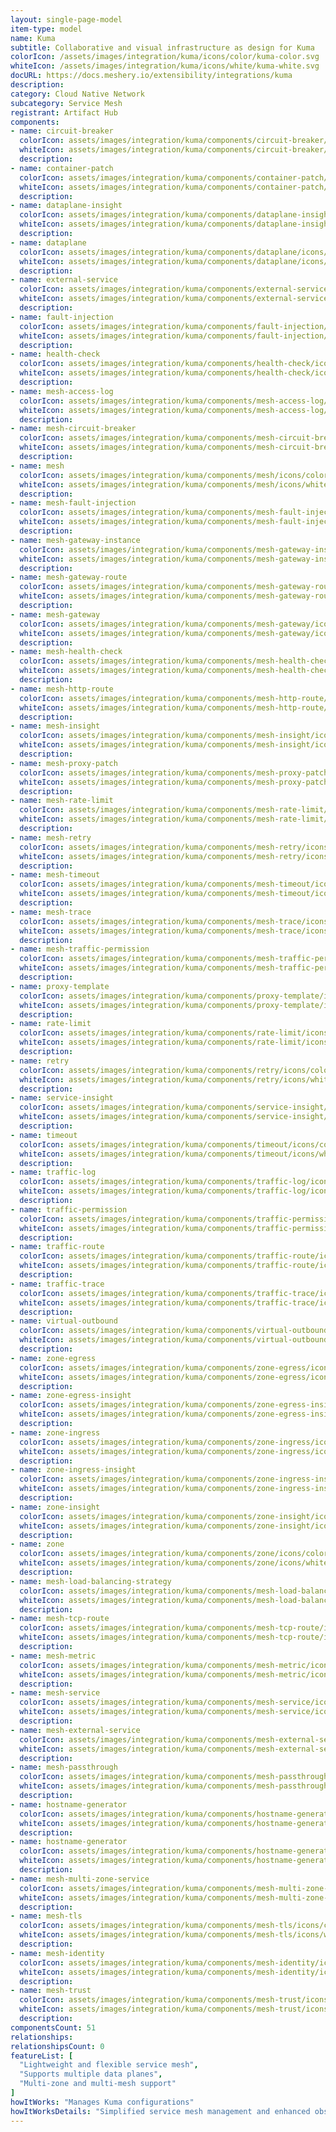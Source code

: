 ```yaml
---
layout: single-page-model
item-type: model
name: Kuma
subtitle: Collaborative and visual infrastructure as design for Kuma
colorIcon: /assets/images/integration/kuma/icons/color/kuma-color.svg
whiteIcon: /assets/images/integration/kuma/icons/white/kuma-white.svg
docURL: https://docs.meshery.io/extensibility/integrations/kuma
description: 
category: Cloud Native Network
subcategory: Service Mesh
registrant: Artifact Hub
components: 
- name: circuit-breaker
  colorIcon: assets/images/integration/kuma/components/circuit-breaker/icons/color/circuit-breaker-color.svg
  whiteIcon: assets/images/integration/kuma/components/circuit-breaker/icons/white/circuit-breaker-white.svg
  description: 
- name: container-patch
  colorIcon: assets/images/integration/kuma/components/container-patch/icons/color/container-patch-color.svg
  whiteIcon: assets/images/integration/kuma/components/container-patch/icons/white/container-patch-white.svg
  description: 
- name: dataplane-insight
  colorIcon: assets/images/integration/kuma/components/dataplane-insight/icons/color/dataplane-insight-color.svg
  whiteIcon: assets/images/integration/kuma/components/dataplane-insight/icons/white/dataplane-insight-white.svg
  description: 
- name: dataplane
  colorIcon: assets/images/integration/kuma/components/dataplane/icons/color/dataplane-color.svg
  whiteIcon: assets/images/integration/kuma/components/dataplane/icons/white/dataplane-white.svg
  description: 
- name: external-service
  colorIcon: assets/images/integration/kuma/components/external-service/icons/color/external-service-color.svg
  whiteIcon: assets/images/integration/kuma/components/external-service/icons/white/external-service-white.svg
  description: 
- name: fault-injection
  colorIcon: assets/images/integration/kuma/components/fault-injection/icons/color/fault-injection-color.svg
  whiteIcon: assets/images/integration/kuma/components/fault-injection/icons/white/fault-injection-white.svg
  description: 
- name: health-check
  colorIcon: assets/images/integration/kuma/components/health-check/icons/color/health-check-color.svg
  whiteIcon: assets/images/integration/kuma/components/health-check/icons/white/health-check-white.svg
  description: 
- name: mesh-access-log
  colorIcon: assets/images/integration/kuma/components/mesh-access-log/icons/color/mesh-access-log-color.svg
  whiteIcon: assets/images/integration/kuma/components/mesh-access-log/icons/white/mesh-access-log-white.svg
  description: 
- name: mesh-circuit-breaker
  colorIcon: assets/images/integration/kuma/components/mesh-circuit-breaker/icons/color/mesh-circuit-breaker-color.svg
  whiteIcon: assets/images/integration/kuma/components/mesh-circuit-breaker/icons/white/mesh-circuit-breaker-white.svg
  description: 
- name: mesh
  colorIcon: assets/images/integration/kuma/components/mesh/icons/color/mesh-color.svg
  whiteIcon: assets/images/integration/kuma/components/mesh/icons/white/mesh-white.svg
  description: 
- name: mesh-fault-injection
  colorIcon: assets/images/integration/kuma/components/mesh-fault-injection/icons/color/mesh-fault-injection-color.svg
  whiteIcon: assets/images/integration/kuma/components/mesh-fault-injection/icons/white/mesh-fault-injection-white.svg
  description: 
- name: mesh-gateway-instance
  colorIcon: assets/images/integration/kuma/components/mesh-gateway-instance/icons/color/mesh-gateway-instance-color.svg
  whiteIcon: assets/images/integration/kuma/components/mesh-gateway-instance/icons/white/mesh-gateway-instance-white.svg
  description: 
- name: mesh-gateway-route
  colorIcon: assets/images/integration/kuma/components/mesh-gateway-route/icons/color/mesh-gateway-route-color.svg
  whiteIcon: assets/images/integration/kuma/components/mesh-gateway-route/icons/white/mesh-gateway-route-white.svg
  description: 
- name: mesh-gateway
  colorIcon: assets/images/integration/kuma/components/mesh-gateway/icons/color/mesh-gateway-color.svg
  whiteIcon: assets/images/integration/kuma/components/mesh-gateway/icons/white/mesh-gateway-white.svg
  description: 
- name: mesh-health-check
  colorIcon: assets/images/integration/kuma/components/mesh-health-check/icons/color/mesh-health-check-color.svg
  whiteIcon: assets/images/integration/kuma/components/mesh-health-check/icons/white/mesh-health-check-white.svg
  description: 
- name: mesh-http-route
  colorIcon: assets/images/integration/kuma/components/mesh-http-route/icons/color/mesh-http-route-color.svg
  whiteIcon: assets/images/integration/kuma/components/mesh-http-route/icons/white/mesh-http-route-white.svg
  description: 
- name: mesh-insight
  colorIcon: assets/images/integration/kuma/components/mesh-insight/icons/color/mesh-insight-color.svg
  whiteIcon: assets/images/integration/kuma/components/mesh-insight/icons/white/mesh-insight-white.svg
  description: 
- name: mesh-proxy-patch
  colorIcon: assets/images/integration/kuma/components/mesh-proxy-patch/icons/color/mesh-proxy-patch-color.svg
  whiteIcon: assets/images/integration/kuma/components/mesh-proxy-patch/icons/white/mesh-proxy-patch-white.svg
  description: 
- name: mesh-rate-limit
  colorIcon: assets/images/integration/kuma/components/mesh-rate-limit/icons/color/mesh-rate-limit-color.svg
  whiteIcon: assets/images/integration/kuma/components/mesh-rate-limit/icons/white/mesh-rate-limit-white.svg
  description: 
- name: mesh-retry
  colorIcon: assets/images/integration/kuma/components/mesh-retry/icons/color/mesh-retry-color.svg
  whiteIcon: assets/images/integration/kuma/components/mesh-retry/icons/white/mesh-retry-white.svg
  description: 
- name: mesh-timeout
  colorIcon: assets/images/integration/kuma/components/mesh-timeout/icons/color/mesh-timeout-color.svg
  whiteIcon: assets/images/integration/kuma/components/mesh-timeout/icons/white/mesh-timeout-white.svg
  description: 
- name: mesh-trace
  colorIcon: assets/images/integration/kuma/components/mesh-trace/icons/color/mesh-trace-color.svg
  whiteIcon: assets/images/integration/kuma/components/mesh-trace/icons/white/mesh-trace-white.svg
  description: 
- name: mesh-traffic-permission
  colorIcon: assets/images/integration/kuma/components/mesh-traffic-permission/icons/color/mesh-traffic-permission-color.svg
  whiteIcon: assets/images/integration/kuma/components/mesh-traffic-permission/icons/white/mesh-traffic-permission-white.svg
  description: 
- name: proxy-template
  colorIcon: assets/images/integration/kuma/components/proxy-template/icons/color/proxy-template-color.svg
  whiteIcon: assets/images/integration/kuma/components/proxy-template/icons/white/proxy-template-white.svg
  description: 
- name: rate-limit
  colorIcon: assets/images/integration/kuma/components/rate-limit/icons/color/rate-limit-color.svg
  whiteIcon: assets/images/integration/kuma/components/rate-limit/icons/white/rate-limit-white.svg
  description: 
- name: retry
  colorIcon: assets/images/integration/kuma/components/retry/icons/color/retry-color.svg
  whiteIcon: assets/images/integration/kuma/components/retry/icons/white/retry-white.svg
  description: 
- name: service-insight
  colorIcon: assets/images/integration/kuma/components/service-insight/icons/color/service-insight-color.svg
  whiteIcon: assets/images/integration/kuma/components/service-insight/icons/white/service-insight-white.svg
  description: 
- name: timeout
  colorIcon: assets/images/integration/kuma/components/timeout/icons/color/timeout-color.svg
  whiteIcon: assets/images/integration/kuma/components/timeout/icons/white/timeout-white.svg
  description: 
- name: traffic-log
  colorIcon: assets/images/integration/kuma/components/traffic-log/icons/color/traffic-log-color.svg
  whiteIcon: assets/images/integration/kuma/components/traffic-log/icons/white/traffic-log-white.svg
  description: 
- name: traffic-permission
  colorIcon: assets/images/integration/kuma/components/traffic-permission/icons/color/traffic-permission-color.svg
  whiteIcon: assets/images/integration/kuma/components/traffic-permission/icons/white/traffic-permission-white.svg
  description: 
- name: traffic-route
  colorIcon: assets/images/integration/kuma/components/traffic-route/icons/color/traffic-route-color.svg
  whiteIcon: assets/images/integration/kuma/components/traffic-route/icons/white/traffic-route-white.svg
  description: 
- name: traffic-trace
  colorIcon: assets/images/integration/kuma/components/traffic-trace/icons/color/traffic-trace-color.svg
  whiteIcon: assets/images/integration/kuma/components/traffic-trace/icons/white/traffic-trace-white.svg
  description: 
- name: virtual-outbound
  colorIcon: assets/images/integration/kuma/components/virtual-outbound/icons/color/virtual-outbound-color.svg
  whiteIcon: assets/images/integration/kuma/components/virtual-outbound/icons/white/virtual-outbound-white.svg
  description: 
- name: zone-egress
  colorIcon: assets/images/integration/kuma/components/zone-egress/icons/color/zone-egress-color.svg
  whiteIcon: assets/images/integration/kuma/components/zone-egress/icons/white/zone-egress-white.svg
  description: 
- name: zone-egress-insight
  colorIcon: assets/images/integration/kuma/components/zone-egress-insight/icons/color/zone-egress-insight-color.svg
  whiteIcon: assets/images/integration/kuma/components/zone-egress-insight/icons/white/zone-egress-insight-white.svg
  description: 
- name: zone-ingress
  colorIcon: assets/images/integration/kuma/components/zone-ingress/icons/color/zone-ingress-color.svg
  whiteIcon: assets/images/integration/kuma/components/zone-ingress/icons/white/zone-ingress-white.svg
  description: 
- name: zone-ingress-insight
  colorIcon: assets/images/integration/kuma/components/zone-ingress-insight/icons/color/zone-ingress-insight-color.svg
  whiteIcon: assets/images/integration/kuma/components/zone-ingress-insight/icons/white/zone-ingress-insight-white.svg
  description: 
- name: zone-insight
  colorIcon: assets/images/integration/kuma/components/zone-insight/icons/color/zone-insight-color.svg
  whiteIcon: assets/images/integration/kuma/components/zone-insight/icons/white/zone-insight-white.svg
  description: 
- name: zone
  colorIcon: assets/images/integration/kuma/components/zone/icons/color/zone-color.svg
  whiteIcon: assets/images/integration/kuma/components/zone/icons/white/zone-white.svg
  description: 
- name: mesh-load-balancing-strategy
  colorIcon: assets/images/integration/kuma/components/mesh-load-balancing-strategy/icons/color/mesh-load-balancing-strategy-color.svg
  whiteIcon: assets/images/integration/kuma/components/mesh-load-balancing-strategy/icons/white/mesh-load-balancing-strategy-white.svg
  description: 
- name: mesh-tcp-route
  colorIcon: assets/images/integration/kuma/components/mesh-tcp-route/icons/color/mesh-tcp-route-color.svg
  whiteIcon: assets/images/integration/kuma/components/mesh-tcp-route/icons/white/mesh-tcp-route-white.svg
  description: 
- name: mesh-metric
  colorIcon: assets/images/integration/kuma/components/mesh-metric/icons/color/mesh-metric-color.svg
  whiteIcon: assets/images/integration/kuma/components/mesh-metric/icons/white/mesh-metric-white.svg
  description: 
- name: mesh-service
  colorIcon: assets/images/integration/kuma/components/mesh-service/icons/color/mesh-service-color.svg
  whiteIcon: assets/images/integration/kuma/components/mesh-service/icons/white/mesh-service-white.svg
  description: 
- name: mesh-external-service
  colorIcon: assets/images/integration/kuma/components/mesh-external-service/icons/color/mesh-external-service-color.svg
  whiteIcon: assets/images/integration/kuma/components/mesh-external-service/icons/white/mesh-external-service-white.svg
  description: 
- name: mesh-passthrough
  colorIcon: assets/images/integration/kuma/components/mesh-passthrough/icons/color/mesh-passthrough-color.svg
  whiteIcon: assets/images/integration/kuma/components/mesh-passthrough/icons/white/mesh-passthrough-white.svg
  description: 
- name: hostname-generator
  colorIcon: assets/images/integration/kuma/components/hostname-generator/icons/color/hostname-generator-color.svg
  whiteIcon: assets/images/integration/kuma/components/hostname-generator/icons/white/hostname-generator-white.svg
  description: 
- name: hostname-generator
  colorIcon: assets/images/integration/kuma/components/hostname-generator/icons/color/hostname-generator-color.svg
  whiteIcon: assets/images/integration/kuma/components/hostname-generator/icons/white/hostname-generator-white.svg
  description: 
- name: mesh-multi-zone-service
  colorIcon: assets/images/integration/kuma/components/mesh-multi-zone-service/icons/color/mesh-multi-zone-service-color.svg
  whiteIcon: assets/images/integration/kuma/components/mesh-multi-zone-service/icons/white/mesh-multi-zone-service-white.svg
  description: 
- name: mesh-tls
  colorIcon: assets/images/integration/kuma/components/mesh-tls/icons/color/mesh-tls-color.svg
  whiteIcon: assets/images/integration/kuma/components/mesh-tls/icons/white/mesh-tls-white.svg
  description: 
- name: mesh-identity
  colorIcon: assets/images/integration/kuma/components/mesh-identity/icons/color/mesh-identity-color.svg
  whiteIcon: assets/images/integration/kuma/components/mesh-identity/icons/white/mesh-identity-white.svg
  description: 
- name: mesh-trust
  colorIcon: assets/images/integration/kuma/components/mesh-trust/icons/color/mesh-trust-color.svg
  whiteIcon: assets/images/integration/kuma/components/mesh-trust/icons/white/mesh-trust-white.svg
  description: 
componentsCount: 51
relationships: 
relationshipsCount: 0
featureList: [
  "Lightweight and flexible service mesh",
  "Supports multiple data planes",
  "Multi-zone and multi-mesh support"
]
howItWorks: "Manages Kuma configurations"
howItWorksDetails: "Simplified service mesh management and enhanced observability in Kubernetes"
---
```

